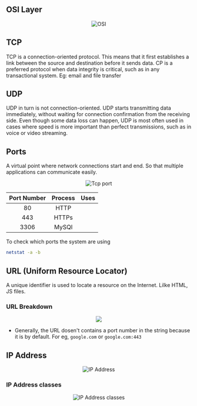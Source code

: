 ## OSI Layer

<p align="center"><img alt="OSI" src="https://user-images.githubusercontent.com/51878265/206166710-cafe1502-ea85-433d-b4bd-6124f8110992.png"></p>

## TCP

TCP is a connection-oriented protocol. This means that it first establishes a link between the source and destination before it sends data. CP is a preferred protocol when data integrity is critical, such as in any transactional system. Eg: email and file transfer

## UDP

UDP in turn is not connection-oriented. UDP starts transmitting data immediately, without waiting for connection confirmation from the receiving side. Even though some data loss can happen, UDP is most often used in cases where speed is more important than perfect transmissions, such as in voice or video streaming.


## Ports

A virtual point where network connections start and end. So that multiple applications can communicate easily.

<p align="center"><img alt="Tcp port" src="https://user-images.githubusercontent.com/51878265/206188329-c5b10491-d39e-40ca-8369-1a9965559857.png"></p>


|Port Number| Process | Uses |
|:--:|:--:|:--:|
|80 | HTTP | |
|443| HTTPs| |
|3306| MySQl | |

To check which ports the system are using

```bash
netstat -a -b
```

## URL (Uniform Resource Locator)

A unique identifier is used to locate a resource on the Internet. Lilke HTML, JS files.

### URL Breakdown

<p align="center"><img src="https://user-images.githubusercontent.com/51878265/206189760-ea426560-0d3c-4c5f-a8c4-b4f7c9d6f106.png"></p>

- Generally, the URL dosen't contains a port number in the string because it is by default. For eg, `google.com` or `google.com:443`


## IP Address

<p align="center"><img alt="IP Address" src="https://user-images.githubusercontent.com/51878265/206245742-5b660f3d-5d22-421f-ab35-56faf05b0532.png"></p>


### IP Address classes


<p align="center"><img alt="IP Address classes" src="https://user-images.githubusercontent.com/51878265/206355697-45304b89-eaba-42ba-b55d-0385c271ec9b.png"></p>


<!--<p align="center"><img alt="" src=""></p> -->


